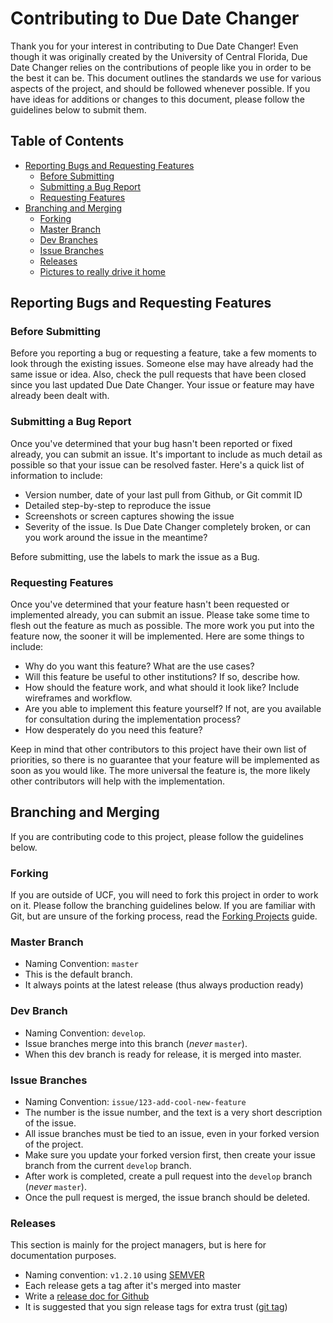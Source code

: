# Contributing to Due Date Changer

Thank you for your interest in contributing to Due Date Changer! Even though it
was originally created by the University of Central Florida, Due Date Changer
relies on the contributions of people like you in order to be the best it can
be. This document outlines the standards we use for various aspects of the
project, and should be followed whenever possible. If you have ideas for
additions or changes to this document, please follow the guidelines below to
submit them.

## Table of Contents

* [Reporting Bugs and Requesting Features](#reporting-bugs-and-requesting-features)
  * [Before Submitting](#before-submitting)
  * [Submitting a Bug Report](#submitting-a-bug-report)
  * [Requesting Features](#requesting-features)
* [Branching and Merging](#branching-and-merging)
  * [Forking](#forking)
  * [Master Branch](#master-branch)
  * [Dev Branches](#dev-branches)
  * [Issue Branches](#issue-branches)
  * [Releases](#releases)
  * [Pictures to really drive it home](#pictures-to-really-drive-it-home)

## Reporting Bugs and Requesting Features

### Before Submitting

Before you reporting a bug or requesting a feature, take a few moments to look
through the existing issues. Someone else may have already had the same issue
or idea. Also, check the pull requests that have been closed since you last
updated Due Date Changer. Your issue or feature may have already been dealt with.

### Submitting a Bug Report

Once you've determined that your bug hasn't been reported or fixed already, you
can submit an issue. It's important to include as much detail as possible so
that your issue can be resolved faster. Here's a quick list of information
to include:

* Version number, date of your last pull from Github, or Git commit ID
* Detailed step-by-step to reproduce the issue
* Screenshots or screen captures showing the issue
* Severity of the issue. Is Due Date Changer completely broken, or can you work
  around the issue in the meantime?

Before submitting, use the labels to mark the issue as a Bug.

### Requesting Features

Once you've determined that your feature hasn't been requested or implemented
already, you can submit an issue. Please take some time to flesh out the
feature as much as possible. The more work you put into the feature now, the
sooner it will be implemented. Here are some things to include:

* Why do you want this feature? What are the use cases?
* Will this feature be useful to other institutions? If so, describe how.
* How should the feature work, and what should it look like? Include wireframes
  and workflow.
* Are you able to implement this feature yourself? If not, are you available
  for consultation during the implementation process?
* How desperately do you need this feature?

Keep in mind that other contributors to this project have their own list of
priorities, so there is no guarantee that your feature will be implemented as
soon as you would like. The more universal the feature is, the more likely other
contributors will help with the implementation.

## Branching and Merging

If you are contributing code to this project, please follow the
guidelines below.

### Forking

If you are outside of UCF, you will need to fork this project in order to work
on it. Please follow the branching guidelines below. If you are familiar with
Git, but are unsure of the forking process, read the
[Forking Projects](https://guides.github.com/activities/forking/) guide.

### Master Branch

* Naming Convention: `master`
* This is the default branch.
* It always points at the latest release (thus always production ready)

### Dev Branch

* Naming Convention: `develop`.
* Issue branches merge into this branch (*never* `master`).
* When this dev branch is ready for release, it is merged into master.

### Issue Branches

* Naming Convention: `issue/123-add-cool-new-feature`
* The number is the issue number, and the text is a very short description of
  the issue.
* All issue branches must be tied to an issue, even in your forked version of
  the project.
* Make sure you update your forked version first, then create your issue branch
  from the current `develop` branch.
* After work is completed, create a pull request into the `develop` branch
  (*never* `master`).
* Once the pull request is merged, the issue branch should be deleted.

### Releases

This section is mainly for the project managers, but is here for
documentation purposes.

* Naming convention: `v1.2.10` using [SEMVER](http://semver.org/)
* Each release gets a tag after it's merged into master
* Write a [release doc for Github](https://help.github.com/articles/creating-releases/)
* It is suggested that you sign release tags for extra trust
  ([git tag](https://git-scm.com/book/tr/v2/Git-Tools-Signing-Your-Work))
